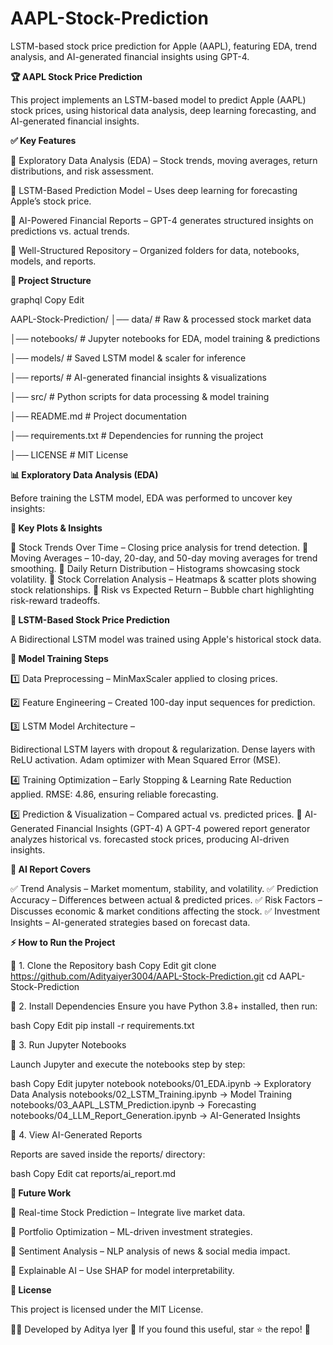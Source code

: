 # AAPL-Stock-Prediction
LSTM-based stock price prediction for Apple (AAPL), featuring EDA, trend analysis, and AI-generated financial insights using GPT-4.

**🏆 AAPL Stock Price Prediction**

This project implements an LSTM-based model to predict Apple (AAPL) stock prices, using historical data analysis, deep learning forecasting, and AI-generated financial insights.

**✅ Key Features**

🔹 Exploratory Data Analysis (EDA) – Stock trends, moving averages, return distributions, and risk assessment.

🔹 LSTM-Based Prediction Model – Uses deep learning for forecasting Apple’s stock price.

🔹 AI-Powered Financial Reports – GPT-4 generates structured insights on predictions vs. actual trends.

🔹 Well-Structured Repository – Organized folders for data, notebooks, models, and reports.

**📂 Project Structure**

graphql
Copy
Edit

AAPL-Stock-Prediction/
│── data/             # Raw & processed stock market data

│── notebooks/        # Jupyter notebooks for EDA, model training & predictions

│── models/           # Saved LSTM model & scaler for inference

│── reports/          # AI-generated financial insights & visualizations

│── src/              # Python scripts for data processing & model training

│── README.md         # Project documentation

│── requirements.txt  # Dependencies for running the project

│── LICENSE           # MIT License

**📊 Exploratory Data Analysis (EDA)**

Before training the LSTM model, EDA was performed to uncover key insights:

**🔹 Key Plots & Insights**

📌 Stock Trends Over Time – Closing price analysis for trend detection.
📌 Moving Averages – 10-day, 20-day, and 50-day moving averages for trend smoothing.
📌 Daily Return Distribution – Histograms showcasing stock volatility.
📌 Stock Correlation Analysis – Heatmaps & scatter plots showing stock relationships.
📌 Risk vs Expected Return – Bubble chart highlighting risk-reward tradeoffs.

**🤖 LSTM-Based Stock Price Prediction**

A Bidirectional LSTM model was trained using Apple's historical stock data.

**🔹 Model Training Steps**

1️⃣ Data Preprocessing – MinMaxScaler applied to closing prices.

2️⃣ Feature Engineering – Created 100-day input sequences for prediction.

3️⃣ LSTM Model Architecture –

Bidirectional LSTM layers with dropout & regularization.
Dense layers with ReLU activation.
Adam optimizer with Mean Squared Error (MSE).

4️⃣ Training Optimization –
Early Stopping & Learning Rate Reduction applied.
RMSE: 4.86, ensuring reliable forecasting.

5️⃣ Prediction & Visualization – Compared actual vs. predicted prices.
📜 AI-Generated Financial Insights (GPT-4)
A GPT-4 powered report generator analyzes historical vs. forecasted stock prices, producing AI-driven insights.

**🔹 AI Report Covers**

✅ Trend Analysis – Market momentum, stability, and volatility.
✅ Prediction Accuracy – Differences between actual & predicted prices.
✅ Risk Factors – Discusses economic & market conditions affecting the stock.
✅ Investment Insights – AI-generated strategies based on forecast data.

**⚡ How to Run the Project**

🔹 1. Clone the Repository
bash
Copy
Edit
git clone https://github.com/Adityaiyer3004/AAPL-Stock-Prediction.git
cd AAPL-Stock-Prediction

🔹 2. Install Dependencies
Ensure you have Python 3.8+ installed, then run:

bash
Copy
Edit
pip install -r requirements.txt

🔹 3. Run Jupyter Notebooks

Launch Jupyter and execute the notebooks step by step:

bash
Copy
Edit
jupyter notebook
notebooks/01_EDA.ipynb → Exploratory Data Analysis
notebooks/02_LSTM_Training.ipynb → Model Training
notebooks/03_AAPL_LSTM_Prediction.ipynb → Forecasting
notebooks/04_LLM_Report_Generation.ipynb → AI-Generated Insights

🔹 4. View AI-Generated Reports

Reports are saved inside the reports/ directory:

bash
Copy
Edit
cat reports/ai_report.md

**🚀 Future Work**

🔹 Real-time Stock Prediction – Integrate live market data.

🔹 Portfolio Optimization – ML-driven investment strategies.

🔹 Sentiment Analysis – NLP analysis of news & social media impact.

🔹 Explainable AI – Use SHAP for model interpretability.

**📝 License**

This project is licensed under the MIT License.

👨‍💻 Developed by Aditya Iyer
🌟 If you found this useful, star ⭐ the repo! 🚀

